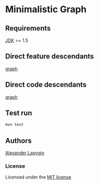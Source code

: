 # Minimalistic Graph

## Requirements

[JDK](https://java.com/ru/download/) >= 1.5

## Direct feature descendants

[graph](https://github.com/softspider/graph-ca)

## Direct code descendants

[graph](https://github.com/softspider/graph-ca)


## Test run

```sh
mvn test
```

## Authors

[Alexander Lapygin](https://github.com/AlexanderLapygin)

### License

Licensed under the [MIT license](./LICENSE)